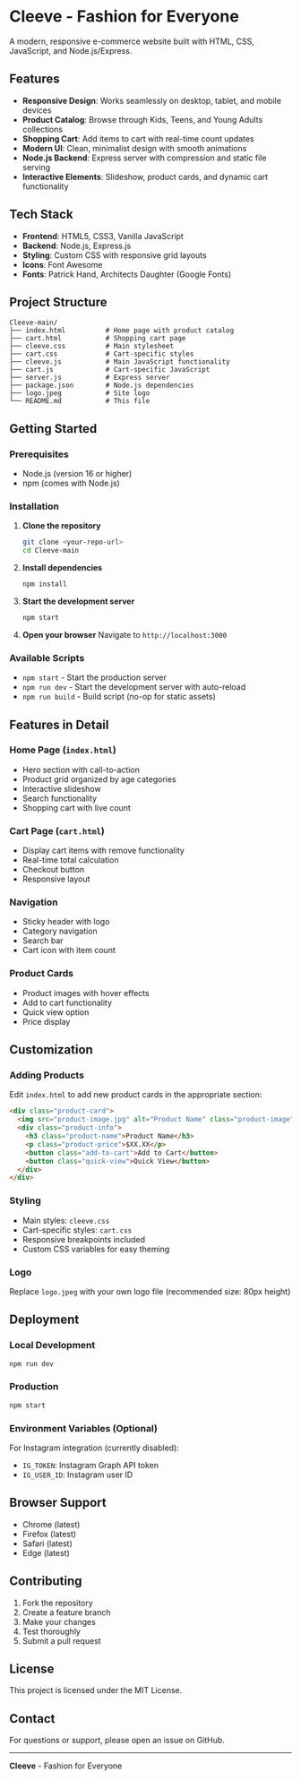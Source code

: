 # Cleeve - Fashion for Everyone

A modern, responsive e-commerce website built with HTML, CSS, JavaScript, and Node.js/Express.

## Features

- **Responsive Design**: Works seamlessly on desktop, tablet, and mobile devices
- **Product Catalog**: Browse through Kids, Teens, and Young Adults collections
- **Shopping Cart**: Add items to cart with real-time count updates
- **Modern UI**: Clean, minimalist design with smooth animations
- **Node.js Backend**: Express server with compression and static file serving
- **Interactive Elements**: Slideshow, product cards, and dynamic cart functionality

## Tech Stack

- **Frontend**: HTML5, CSS3, Vanilla JavaScript
- **Backend**: Node.js, Express.js
- **Styling**: Custom CSS with responsive grid layouts
- **Icons**: Font Awesome
- **Fonts**: Patrick Hand, Architects Daughter (Google Fonts)

## Project Structure

```
Cleeve-main/
├── index.html          # Home page with product catalog
├── cart.html           # Shopping cart page
├── cleeve.css          # Main stylesheet
├── cart.css            # Cart-specific styles
├── cleeve.js           # Main JavaScript functionality
├── cart.js             # Cart-specific JavaScript
├── server.js           # Express server
├── package.json        # Node.js dependencies
├── logo.jpeg           # Site logo
└── README.md           # This file
```

## Getting Started

### Prerequisites

- Node.js (version 16 or higher)
- npm (comes with Node.js)

### Installation

1. **Clone the repository**

   ```bash
   git clone <your-repo-url>
   cd Cleeve-main
   ```

2. **Install dependencies**

   ```bash
   npm install
   ```

3. **Start the development server**

   ```bash
   npm start
   ```

4. **Open your browser**
   Navigate to `http://localhost:3000`

### Available Scripts

- `npm start` - Start the production server
- `npm run dev` - Start the development server with auto-reload
- `npm run build` - Build script (no-op for static assets)

## Features in Detail

### Home Page (`index.html`)

- Hero section with call-to-action
- Product grid organized by age categories
- Interactive slideshow
- Search functionality
- Shopping cart with live count

### Cart Page (`cart.html`)

- Display cart items with remove functionality
- Real-time total calculation
- Checkout button
- Responsive layout

### Navigation

- Sticky header with logo
- Category navigation
- Search bar
- Cart icon with item count

### Product Cards

- Product images with hover effects
- Add to cart functionality
- Quick view option
- Price display

## Customization

### Adding Products

Edit `index.html` to add new product cards in the appropriate section:

```html
<div class="product-card">
  <img src="product-image.jpg" alt="Product Name" class="product-image" />
  <div class="product-info">
    <h3 class="product-name">Product Name</h3>
    <p class="product-price">$XX.XX</p>
    <button class="add-to-cart">Add to Cart</button>
    <button class="quick-view">Quick View</button>
  </div>
</div>
```

### Styling

- Main styles: `cleeve.css`
- Cart-specific styles: `cart.css`
- Responsive breakpoints included
- Custom CSS variables for easy theming

### Logo

Replace `logo.jpeg` with your own logo file (recommended size: 80px height)

## Deployment

### Local Development

```bash
npm run dev
```

### Production

```bash
npm start
```

### Environment Variables (Optional)

For Instagram integration (currently disabled):

- `IG_TOKEN`: Instagram Graph API token
- `IG_USER_ID`: Instagram user ID

## Browser Support

- Chrome (latest)
- Firefox (latest)
- Safari (latest)
- Edge (latest)

## Contributing

1. Fork the repository
2. Create a feature branch
3. Make your changes
4. Test thoroughly
5. Submit a pull request

## License

This project is licensed under the MIT License.

## Contact

For questions or support, please open an issue on GitHub.

---

**Cleeve** - Fashion for Everyone
